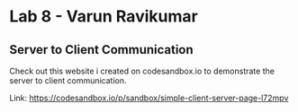 # Lab 8 - Varun Ravikumar

## Server to Client Communication

Check out this website i created on codesandbox.io to demonstrate the server to client communication. 

Link: <https://codesandbox.io/p/sandbox/simple-client-server-page-l72mpv>
